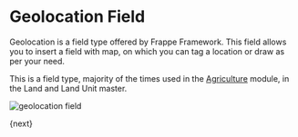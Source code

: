 # Geolocation Field

Geolocation is a field type offered by Frappe Framework. This field allows you to insert a field with map, on which you can tag a location or draw as per your need.

This is a field type, majority of the times used in the [Agriculture](/docs/user/manual/en/agriculture) module, in the Land and Land Unit master.

<img alt="geolocation field" class="screenshot" src="{{docs_base_url}}/v12/assets/img/articles/geolocation-field.gif">

{next}
